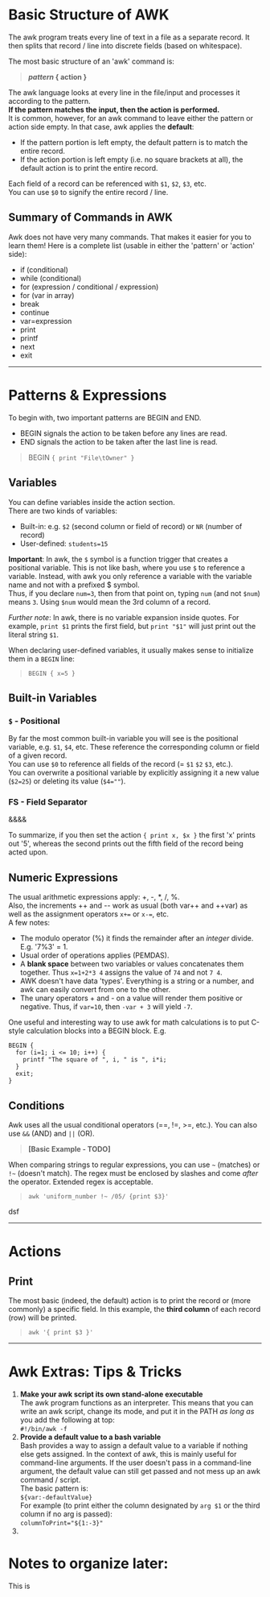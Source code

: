 # Basic Structure of AWK
The awk program treats every line of text in a file as a separate record. It then splits that record / line into discrete fields (based on whitespace).

The most basic structure of an 'awk' command is:  
> ***pattern* { action }**

The awk language looks at every line in the file/input and processes it according to the pattern.  
**If the pattern matches the input, then the action is performed.**  
It is common, however, for an awk command to leave either the pattern or action side empty. In that case, awk applies the **default**:
- If the pattern portion is left empty, the default pattern is to match the entire record.
- If the action portion is left empty (i.e. no square brackets at all), the default action is to print the entire record.  

Each field of a record can be referenced with `$1`, `$2`, `$3`, etc.  
You can use `$0` to signify the entire record / line.

## Summary of Commands in AWK
Awk does not have very many commands. That makes it easier for you to learn them! Here is a complete list (usable in either the 'pattern' or 'action' side):  
- if (conditional)
- while (conditional)
- for (expression / conditional / expression)
- for (var in array)
- break
- continue
- var=expression
- print
- printf
- next
- exit


---

# Patterns & Expressions
To begin with, two important patterns are BEGIN and END.
- BEGIN signals the action to be taken before any lines are read.
- END signals the action to be taken after the last line is read.
> BEGIN `{ print "File\tOwner" }`

## Variables
You can define variables inside the action section.  
There are two kinds of variables: 
- Built-in: e.g. `$2` (second column or field of record) or `NR` (number of record)
- User-defined: `students=15`

**Important**: In awk, the `$` symbol is a function trigger that creates a positional variable. This is not like bash, where you use `$` to reference a variable. Instead, with awk you only reference a variable with the variable name and not with a prefixed $ symbol.  
Thus, if you declare `num=3`, then from that point on, typing `num` (and not `$num`) means `3`. Using `$num` would mean the 3rd column of a record.  

*Further note*: In awk, there is no variable expansion inside quotes. For example, `print $1` prints the first field, but `print "$1"` will just print out the literal string `$1`.  

When declaring user-defined variables, it usually makes sense to initialize them in a `BEGIN` line:
> `BEGIN { x=5 }`

## Built-in Variables

### **`$` - Positional** 
By far the most common built-in variable you will see is the positional variable, e.g. `$1`, `$4`, etc. These reference the corresponding column or field of a given record.  
You can use `$0` to reference all fields of the record (= `$1` `$2` `$3`, etc.).  
You can overwrite a positional variable by explicitly assigning it a new value (`$2=25`) or deleting its value (`$4=""`).

### **FS - Field Separator**


&&&&

To summarize, if you then set the action `{ print x, $x }` the first 'x' prints out '5', whereas the second prints out the fifth field of the record being acted upon.    


## Numeric Expressions
The usual arithmetic expressions apply: +, -, *, /, %.  
Also, the increments ++ and -- work as usual (both var++ and ++var) as well as the assignment operators `x+=` or `x-=`, etc.  
A few notes:
- The modulo operator (%) it finds the remainder after an *integer* divide. E.g. '7%3' = 1.  
- Usual order of operations applies (PEMDAS).
- A **blank space** between two variables or values concatenates them together. Thus `x=1+2*3 4` assigns the value of `74` and not `7 4`.
- AWK doesn't have data 'types'. Everything is a string or a number, and awk can easily convert from one to the other.
- The unary operators + and - on a value will render them positive or negative. Thus, if `var=10`, then `-var + 3` will yield `-7`.

One useful and interesting way to use awk for math calculations is to put C-style calculation blocks into a BEGIN block. E.g.
```
BEGIN {
  for (i=1; i <= 10; i++) {
    printf "The square of ", i, " is ", i*i;
  }
  exit;
}
```

## Conditions
Awk uses all the usual conditional operators (==, !=, >=, etc.).  You can also use `&&` (AND) and `||` (OR).  
> **[Basic Example - TODO]**

When comparing strings to regular expressions, you can use `~` (matches) or `!~` (doesn't match). The regex must be enclosed by slashes and come *after* the operator. Extended regex is acceptable.  
> `awk 'uniform_number !~ /05/ {print $3}'`

dsf



---

# Actions

## Print
The most basic (indeed, the default) action is to print the record or (more commonly) a specific field. 
In this example, the **third column** of each record (row) will be printed.
> `awk '{ print $3 }'`  


---

# Awk Extras: Tips & Tricks
1. **Make your awk script its own stand-alone executable**  
The awk program functions as an interpreter. This means that you can write an awk script, change its mode, and put it in the PATH *as long as* you add the following at top:  
`#!/bin/awk -f`
1. **Provide a default value to a bash variable**  
Bash provides a way to assign a default value to a variable if nothing else gets assigned. In the context of awk, this is mainly useful for command-line arguments. If the user doesn't pass in a command-line argument, the default value can still get passed and not mess up an awk command / script.  
The basic pattern is:  
`${var:-defaultValue}`  
For example (to print either the column designated by `arg $1`  or the third column if no arg is passed):  
`columnToPrint="${1:-3}"`
1. 

# Notes to organize later:
This is 